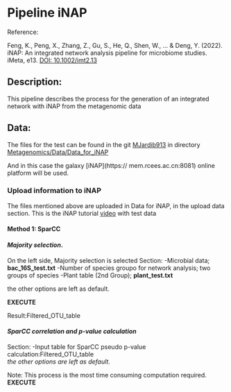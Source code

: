 # Pipeline iNAP 

Reference:

Feng, K., Peng, X., Zhang, Z., Gu, S., He, Q., Shen, W., ... & Deng, Y. (2022). 
iNAP: An integrated network analysis pipeline for microbiome studies. iMeta, e13.
[DOI: 10.1002/imt2.13](https://onlinelibrary.wiley.com/doi/10.1002/imt2.13)
## Description:

This pipeline describes the process for the generation of an integrated 
network with iNAP from the metagenomic data

## Data: 
The files for the test can be found in the git [MJardib913](https://github.com/MJardon913) in directory 
[Metagenomics/Data/Data_for_iNAP](https://github.com/MJardon913/Metagenomics/tree/main/Data/Data_for_iNAP)

And in this case the galaxy [iNAP](https:// mem.rcees.ac.cn:8081) online platform will be used.

### Upload information to iNAP

The files mentioned above are uploaded in Data for iNAP, in the upload data section.
This is the iNAP tutorial [video](https://www.youtube.com/watch?v=lCb-Nsp5bwM) with test data 

#### Method 1: SparCC

#### *Majority selection*.  
On the left side, Majority selection is selected
Section:
-Microbial data; **bac_16S_test.txt**
-Number of species groupo for network analysis; two groups of species
-Plant table (2nd Group); **plant_test.txt**

the other options are left as default.

**EXECUTE**

Result:Filtered_OTU_table

#### *SparCC correlation and p-value calculation*
Section:
-Input table for SparCC pseudo p-value calculation:Filtered_OTU_table  
*the other options are left as default.*

Note: This process is the most time consuming computation required. 
**EXECUTE**

